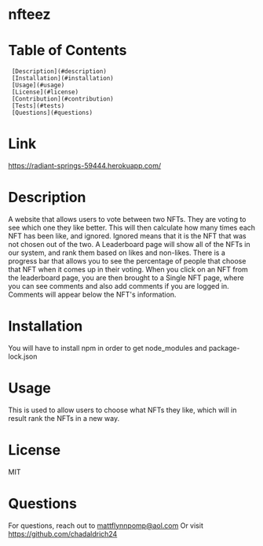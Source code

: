 # nfteez

# Table of Contents
     [Description](#description)
     [Installation](#installation)
     [Usage](#usage)
     [License](#license)
     [Contribution](#contribution)
     [Tests](#tests)
     [Questions](#questions)
    
# Link
https://radiant-springs-59444.herokuapp.com/

# Description
A website that allows users to vote between two NFTs. They are voting to see which one they like better. This will then calculate how many times each NFT has been like, and ignored. Ignored means that it is the NFT that was not chosen out of the two. A Leaderboard page will show all of the NFTs in our system, and rank them based on likes and non-likes. There is a progress bar that allows you to see the percentage of people that choose that NFT when it comes up in their voting. When you click on an NFT from the leaderboard page, you are then brought to a Single NFT page, where you can see comments and also add comments if you are logged in. Comments will appear below the NFT's information. 
        
# Installation 
You will have to install npm in order to get node_modules and package-lock.json
        
# Usage
This is used to allow users to choose what NFTs they like, which will in result rank the NFTs in a new way. 
        
# License
MIT

# Questions
For questions, reach out to mattflynnpomp@aol.com
Or visit https://github.com/chadaldrich24

